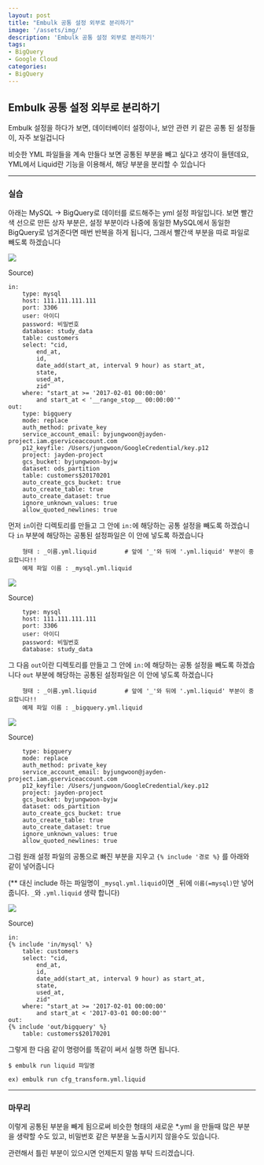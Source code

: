```yaml
---
layout: post
title: "Embulk 공통 설정 외부로 분리하기"
image: '/assets/img/'
description: 'Embulk 공통 설정 외부로 분리하기'
tags:
- BigQuery
- Google Cloud
categories:
- BigQuery
---
```



## Embulk 공통 설정 외부로 분리하기

Embulk 설정을 하다가 보면, 데이터베이터 설정이나, 보안 관련 키 같은 공통 된 설정들이, 자주 보일겁니다

비슷한 YML 파일들을 계속 만들다 보면 공통된 부분을 빼고 싶다고 생각이 들텐데요, YML에서 Liquid란 기능을 이용해서,
해당 부분을 분리할 수 있습니다

---

### 실습

아래는 MySQL -> BigQuery로 데이터를 로드해주는 yml 설정 파일입니다. 보면 빨간색 선으로 만든 상자 부분은, 설정 부분이라
나중에 동일한 MySQL에서 동일한 BigQuery로 넘겨준다면 매번 반복을 하게 됩니다, 그래서 빨간색 부분을 따로 파일로 빼도록 하겠습니다

![](https://cdn-images-1.medium.com/max/2000/1*kwj-ieFTFQeLY00sm7RskA.png)

Source)

```
in:
    type: mysql
    host: 111.111.111.111
    port: 3306
    user: 아이디
    password: 비밀번호
    database: study_data
    table: customers
    select: "cid,
        end_at,
        id,
        date_add(start_at, interval 9 hour) as start_at,
        state,
        used_at,
        zid"
    where: "start_at >= '2017-02-01 00:00:00'
        and start_at < '__range_stop__ 00:00:00'"
out:
    type: bigquery
    mode: replace
    auth_method: private_key
    service_account_email: byjungwoon@jayden-project.iam.gserviceaccount.com
    p12_keyfile: /Users/jungwoon/GoogleCredential/key.p12
    project: jayden-project
    gcs_bucket: byjungwoon-byjw
    dataset: ods_partition
    table: customers$20170201
    auto_create_gcs_bucket: true
    auto_create_table: true
    auto_create_dataset: true
    ignore_unknown_values: true
    allow_quoted_newlines: true
```

먼저 `in`이란 디렉토리를 만들고 그 안에 `in:`에 해당하는 공통 설정을 빼도록 하겠습니다
`in` 부분에 해당하는 공통된 설정파일은 이 안에 넣도록 하겠습니다

```
    형태 : _이름.yml.liquid        # 앞에 '_'와 뒤에 '.yml.liquid' 부분이 중요합니다!! 
    예제 파일 이름 : _mysql.yml.liquid
```

![](https://cdn-images-1.medium.com/max/2000/1*7BCd0qrerLczlAqtp2mPGw.png)

Source)

```
    type: mysql
    host: 111.111.111.111
    port: 3306
    user: 아이디
    password: 비밀번호
    database: study_data
```

그 다음 `out`이란 디렉토리를 만들고 그 안에 `in:`에 해당하는 공통 설정을 빼도록 하겠습니다
`out` 부분에 해당하는 공통된 설정파일은 이 안에 넣도록 하겠습니다

```
    형태 : _이름.yml.liquid        # 앞에 '_'와 뒤에 '.yml.liquid' 부분이 중요합니다!! 
    예제 파일 이름 : _bigquery.yml.liquid
```

![](https://cdn-images-1.medium.com/max/2000/1*ZzMyUL1BCkI-Ps8aoMfTVg.png)

Source)

```
    type: bigquery
    mode: replace
    auth_method: private_key
    service_account_email: byjungwoon@jayden-project.iam.gserviceaccount.com
    p12_keyfile: /Users/jungwoon/GoogleCredential/key.p12
    project: jayden-project
    gcs_bucket: byjungwoon-byjw
    dataset: ods_partition
    auto_create_gcs_bucket: true
    auto_create_table: true
    auto_create_dataset: true
    ignore_unknown_values: true
    allow_quoted_newlines: true
```


그럼 원래 설정 파일의 공통으로 빠진 부분을 지우고 `{% include '경로 %}` 를 아래와 같이 넣어줍니다

(** 대신 include 하는 파일명이 `_mysql.yml.liquid`이면 `_`뒤에 `이름(=mysql)`만 넣어줍니다. `_`와 `.yml.liquid` 생략 합니다)

![](https://cdn-images-1.medium.com/max/2000/1*XSTzYH7ZakxTZdYHwqHecw.png)

Source)

```
in:
{% include 'in/mysql' %}
    table: customers
    select: "cid,
        end_at,
        id,
        date_add(start_at, interval 9 hour) as start_at,
        state,
        used_at,
        zid"
    where: "start_at >= '2017-02-01 00:00:00'
        and start_at < '2017-03-01 00:00:00'"
out:
{% include 'out/bigquery' %}
    table: customers$20170201
```

그렇게 한 다음 같이 명령어를 똑같이 써서 실행 하면 됩니다.

```
$ embulk run liquid 파일명

ex) embulk run cfg_transform.yml.liquid
``` 

---

### 마무리

이렇게 공통된 부분을 빼게 됨으로써 비슷한 형태의 새로운 *.yml 을 만들때 많은 부분을 생략할 수도 있고,
비밀번호 같은 부분을 노출시키지 않을수도 있습니다. 

관련해서 틀린 부분이 있으시면 언제든지 말씀 부탁 드리겠습니다.
